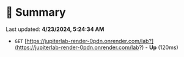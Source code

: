 # 📖 Summary
Last updated: **4/23/2024, 5:24:34 AM**

- `GET` [https://jupiterlab-render-0pdn.onrender.com/lab?](https://jupiterlab-render-0pdn.onrender.com/lab?) - **Up** (120ms)
